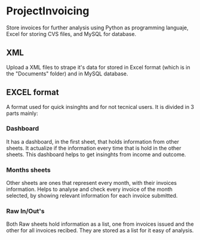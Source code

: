 # ProjectInvoicing

Store invoices for further analysis using Python as programming languaje, Excel for storing CVS files, and MySQL for database.

## XML

Upload a XML files to strape it's data for stored in Excel format (which is in the "Documents" folder) and in MySQL database.

## EXCEL format

A format used for quick insinghts and for not tecnical users. It is divided in 3 parts mainly:

### Dashboard
It has a dashboard, in the first sheet, that holds information from other sheets. It actualize if the information every time that is hold in the other sheets. This dashboard helps to get insinghts from income and outcome.

### Months sheets
Other sheets are ones that represent every month, with their invoices information. Helps to analyse and check every invoice of the month selected, by showing relevant information for each invoice submitted.

### Raw In/Out's

Both Raw sheets hold information as a list, one from invoices issued and the other for all invoices recibed. They are stored as a list for it easy of analysis.



